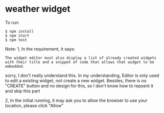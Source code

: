 # weather widget

To run:

```
$ npm install
$ npm start
$ npm test
```


Note:
1, In the requirement, it says: 
```
The widget editor must also display a list of already created widgets with their title and a snippet of code that allows that widget to be embedded.
```
sorry, I don't really understand this. In my understanding, Editor is only used to edit a existing widget, not create a new widget. Besides, there is no "CREATE" button and no design for this, so I don't know how to repsent it and skip this part



2, In the initial running, it may ask you to allow the browser to use your location, please click "Allow"

